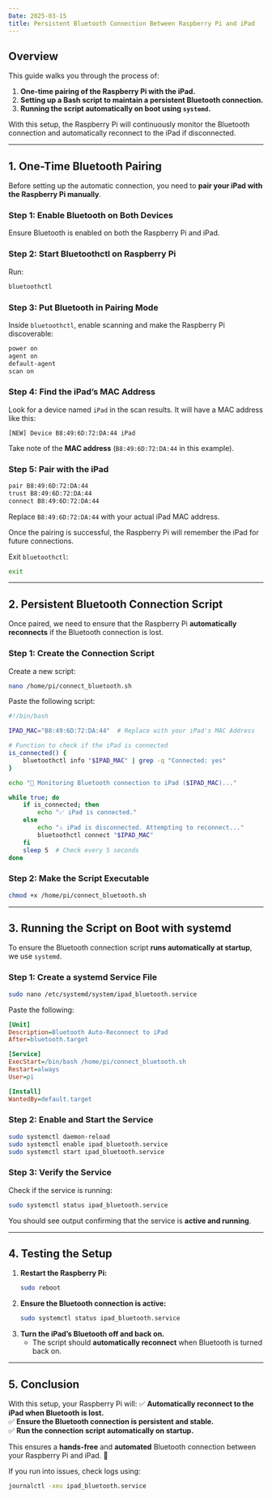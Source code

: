 ```yaml
---
Date: 2025-03-15
title: Persistent Bluetooth Connection Between Raspberry Pi and iPad
---
```


## Overview
This guide walks you through the process of:
1. **One-time pairing of the Raspberry Pi with the iPad.**
2. **Setting up a Bash script to maintain a persistent Bluetooth connection.**
3. **Running the script automatically on boot using `systemd`.**

With this setup, the Raspberry Pi will continuously monitor the Bluetooth connection and automatically reconnect to the iPad if disconnected.

---

## **1. One-Time Bluetooth Pairing**

Before setting up the automatic connection, you need to **pair your iPad with the Raspberry Pi manually**.

### **Step 1: Enable Bluetooth on Both Devices**
Ensure Bluetooth is enabled on both the Raspberry Pi and iPad.

### **Step 2: Start Bluetoothctl on Raspberry Pi**
Run:
```bash
bluetoothctl
```

### **Step 3: Put Bluetooth in Pairing Mode**
Inside `bluetoothctl`, enable scanning and make the Raspberry Pi discoverable:
```bash
power on
agent on
default-agent
scan on
```

### **Step 4: Find the iPad’s MAC Address**
Look for a device named `iPad` in the scan results. It will have a MAC address like this:
```
[NEW] Device B8:49:6D:72:DA:44 iPad
```
Take note of the **MAC address** (`B8:49:6D:72:DA:44` in this example).

### **Step 5: Pair with the iPad**
```bash
pair B8:49:6D:72:DA:44
trust B8:49:6D:72:DA:44
connect B8:49:6D:72:DA:44
```
Replace `B8:49:6D:72:DA:44` with your actual iPad MAC address.

Once the pairing is successful, the Raspberry Pi will remember the iPad for future connections.

Exit `bluetoothctl`:
```bash
exit
```

---

## **2. Persistent Bluetooth Connection Script**
Once paired, we need to ensure that the Raspberry Pi **automatically reconnects** if the Bluetooth connection is lost.

### **Step 1: Create the Connection Script**

Create a new script:
```bash
nano /home/pi/connect_bluetooth.sh
```

Paste the following script:
```bash
#!/bin/bash

IPAD_MAC="B8:49:6D:72:DA:44"  # Replace with your iPad's MAC Address

# Function to check if the iPad is connected
is_connected() {
    bluetoothctl info "$IPAD_MAC" | grep -q "Connected: yes"
}

echo "🔄 Monitoring Bluetooth connection to iPad ($IPAD_MAC)..."

while true; do
    if is_connected; then
        echo "✅ iPad is connected."
    else
        echo "⚠️ iPad is disconnected. Attempting to reconnect..."
        bluetoothctl connect "$IPAD_MAC"
    fi
    sleep 5  # Check every 5 seconds
done
```

### **Step 2: Make the Script Executable**
```bash
chmod +x /home/pi/connect_bluetooth.sh
```

---

## **3. Running the Script on Boot with systemd**

To ensure the Bluetooth connection script **runs automatically at startup**, we use `systemd`.

### **Step 1: Create a systemd Service File**
```bash
sudo nano /etc/systemd/system/ipad_bluetooth.service
```

Paste the following:
```ini
[Unit]
Description=Bluetooth Auto-Reconnect to iPad
After=bluetooth.target

[Service]
ExecStart=/bin/bash /home/pi/connect_bluetooth.sh
Restart=always
User=pi

[Install]
WantedBy=default.target
```

### **Step 2: Enable and Start the Service**
```bash
sudo systemctl daemon-reload
sudo systemctl enable ipad_bluetooth.service
sudo systemctl start ipad_bluetooth.service
```

### **Step 3: Verify the Service**
Check if the service is running:
```bash
sudo systemctl status ipad_bluetooth.service
```
You should see output confirming that the service is **active and running**.

---

## **4. Testing the Setup**
1. **Restart the Raspberry Pi:**
   ```bash
   sudo reboot
   ```
2. **Ensure the Bluetooth connection is active:**
   ```bash
   sudo systemctl status ipad_bluetooth.service
   ```
3. **Turn the iPad’s Bluetooth off and back on.**
   - The script should **automatically reconnect** when Bluetooth is turned back on.

---

## **5. Conclusion**
With this setup, your Raspberry Pi will:
✅ **Automatically reconnect to the iPad when Bluetooth is lost.**  
✅ **Ensure the Bluetooth connection is persistent and stable.**  
✅ **Run the connection script automatically on startup.**  

This ensures a **hands-free** and **automated** Bluetooth connection between your Raspberry Pi and iPad. 🚀

If you run into issues, check logs using:
```bash
journalctl -xeu ipad_bluetooth.service
```
